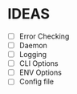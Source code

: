 # IDEAS

  -  [ ] Error Checking
  -  [ ] Daemon
  -  [ ] Logging
  -  [ ] CLI Options
  -  [ ] ENV Options
  -  [ ] Config file
